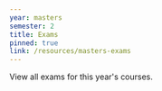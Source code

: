 ```yaml
---
year: masters
semester: 2
title: Exams
pinned: true
link: /resources/masters-exams
---
```

View all exams for this year's courses.
